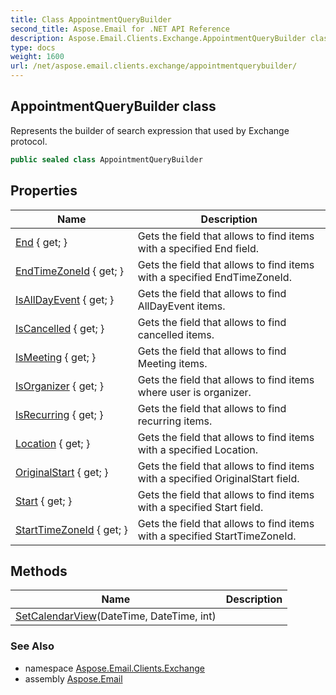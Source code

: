 ```yaml
---
title: Class AppointmentQueryBuilder
second_title: Aspose.Email for .NET API Reference
description: Aspose.Email.Clients.Exchange.AppointmentQueryBuilder class. Represents the builder of search expression that used by Exchange protocol
type: docs
weight: 1600
url: /net/aspose.email.clients.exchange/appointmentquerybuilder/
---
```

## AppointmentQueryBuilder class

Represents the builder of search expression that used by Exchange protocol.

```csharp
public sealed class AppointmentQueryBuilder
```

## Properties

| Name | Description |
| --- | --- |
| [End](../../aspose.email.clients.exchange/appointmentquerybuilder/end/) { get; } | Gets the field that allows to find items with a specified End field. |
| [EndTimeZoneId](../../aspose.email.clients.exchange/appointmentquerybuilder/endtimezoneid/) { get; } | Gets the field that allows to find items with a specified EndTimeZoneId. |
| [IsAllDayEvent](../../aspose.email.clients.exchange/appointmentquerybuilder/isalldayevent/) { get; } | Gets the field that allows to find AllDayEvent items. |
| [IsCancelled](../../aspose.email.clients.exchange/appointmentquerybuilder/iscancelled/) { get; } | Gets the field that allows to find cancelled items. |
| [IsMeeting](../../aspose.email.clients.exchange/appointmentquerybuilder/ismeeting/) { get; } | Gets the field that allows to find Meeting items. |
| [IsOrganizer](../../aspose.email.clients.exchange/appointmentquerybuilder/isorganizer/) { get; } | Gets the field that allows to find items where user is organizer. |
| [IsRecurring](../../aspose.email.clients.exchange/appointmentquerybuilder/isrecurring/) { get; } | Gets the field that allows to find recurring items. |
| [Location](../../aspose.email.clients.exchange/appointmentquerybuilder/location/) { get; } | Gets the field that allows to find items with a specified Location. |
| [OriginalStart](../../aspose.email.clients.exchange/appointmentquerybuilder/originalstart/) { get; } | Gets the field that allows to find items with a specified OriginalStart field. |
| [Start](../../aspose.email.clients.exchange/appointmentquerybuilder/start/) { get; } | Gets the field that allows to find items with a specified Start field. |
| [StartTimeZoneId](../../aspose.email.clients.exchange/appointmentquerybuilder/starttimezoneid/) { get; } | Gets the field that allows to find items with a specified StartTimeZoneId. |

## Methods

| Name | Description |
| --- | --- |
| [SetCalendarView](../../aspose.email.clients.exchange/appointmentquerybuilder/setcalendarview/)(DateTime, DateTime, int) |  |

### See Also

* namespace [Aspose.Email.Clients.Exchange](../../aspose.email.clients.exchange/)
* assembly [Aspose.Email](../../)


